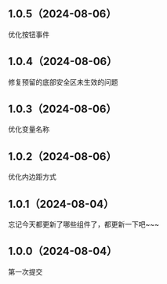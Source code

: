 ## 1.0.5（2024-08-06）
优化按钮事件
## 1.0.4（2024-08-06）
修复预留的底部安全区未生效的问题
## 1.0.3（2024-08-06）
优化变量名称
## 1.0.2（2024-08-06）
优化内边距方式
## 1.0.1（2024-08-04）
忘记今天都更新了哪些组件了，都更新一下吧~~~
## 1.0.0（2024-08-04）
第一次提交

